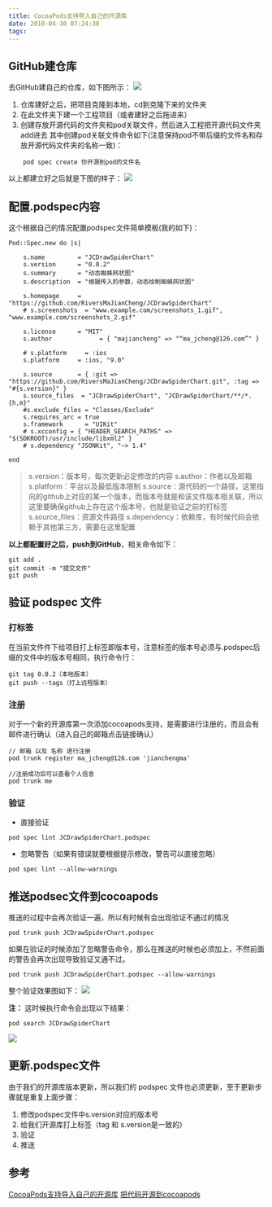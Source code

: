 ```yaml
---
title: CocoaPods支持导入自己的开源库
date: 2018-04-30 07:24:30
tags:
---
```

## GitHub建仓库
去GitHub建自己的仓库，如下图所示：
![](https://ws1.sinaimg.cn/large/006tKfTcly1fquc2hqs1pj31bg0z8wkm.jpg)

1. 仓库建好之后，把项目克隆到本地，cd到克隆下来的文件夹
2. 在此文件夹下建一个工程项目（或者建好之后拖进来）
3. 创建存放开源代码的文件夹和pod关联文件，然后进入工程把开源代码文件夹add进去
其中创建pod关联文件命令如下(注意保持pod不带后缀的文件名和存放开源代码文件夹的名称一致)：
```
    pod spec create 你开源到pod的文件名
```
以上都建立好之后就是下图的样子：
![](https://ws3.sinaimg.cn/large/006tKfTcly1fqucjptpszj30re0midhv.jpg)

## 配置.podspec内容
这个根据自己的情况配置podspec文件简单模板(我的如下)：
```
Pod::Spec.new do |s|

    s.name         = "JCDrawSpiderChart"
    s.version      = "0.0.2"
    s.summary      = "动态蜘蛛网状图"
    s.description  = "根据传入的参数，动态绘制蜘蛛网状图"

    s.homepage     = "https://github.com/RiversMaJianCheng/JCDrawSpiderChart"
    # s.screenshots  = "www.example.com/screenshots_1.gif", "www.example.com/screenshots_2.gif"

    s.license      = "MIT"
    s.author             = { "majiancheng" => "“ma_jcheng@126.com”" }

    # s.platform     = :ios
    s.platform     = :ios, "9.0"

    s.source       = { :git => "https://github.com/RiversMaJianCheng/JCDrawSpiderChart.git", :tag => "#{s.version}" }
    s.source_files  = "JCDrawSpiderChart", "JCDrawSpiderChart/**/*.{h,m}"
    #s.exclude_files = "Classes/Exclude"
    s.requires_arc = true
    s.framework      = "UIKit"
    # s.xcconfig = { "HEADER_SEARCH_PATHS" => "$(SDKROOT)/usr/include/libxml2" }
    # s.dependency "JSONKit", "~> 1.4"

end
```
> s.version：版本号，每次更新必定修改的内容
> s.author：作者以及邮箱
> s.platform：平台以及最低版本限制
> s.source：源代码的一个路径，这里指向的github上对应的某一个版本，而版本号就是和该文件版本相关联，所以这里要确保github上存在这个版本号，也就是验证之前的打标签
> s.source_files：资源文件路径
> s.dependency：依赖库，有时候代码会依赖于其他第三方，需要在这里配置

**以上都配置好之后，push到GitHub**，相关命令如下：
```
git add .
git commit -m "提交文件"
git push
```
## 验证 podspec 文件
### 打标签

在当前文件件下给项目打上标签即版本号，注意标签的版本号必须与.podspec后缀的文件中的版本号相同，执行命令行：
```
git tag 0.0.2（本地版本）
git push --tags（打上远程版本）
```
### 注册
对于一个新的开源库第一次添加cocoapods支持，是需要进行注册的，而且会有邮件进行确认（进入自己的邮箱点击链接确认）
```
// 邮箱 以及 名称 进行注册
pod trunk register ma_jcheng@126.com 'jianchengma'

//注册成功后可以查看个人信息
pod trunk me
```
### 验证
* 直接验证
```
pod spec lint JCDrawSpiderChart.podspec
```
* 忽略警告（如果有错误就要根据提示修改，警告可以直接忽略）
```
pod spec lint --allow-warnings
```
## 推送podsec文件到cocoapods
推送的过程中会再次验证一遍，所以有时候有会出现验证不通过的情况
```
pod trunk push JCDrawSpiderChart.podspec
```
如果在验证的时候添加了忽略警告命令，那么在推送的时候也必须加上，不然前面的警告会再次出现导致验证又通不过。
```
pod trunk push JCDrawSpiderChart.podspec --allow-warnings
```
整个验证效果图如下：
![](https://ws3.sinaimg.cn/large/006tKfTcly1fqudg52p1bj317a0tqn5i.jpg)

**注：**
这时候执行命令会出现以下结果：
```
pod search JCDrawSpiderChart
```
![](https://ws2.sinaimg.cn/large/006tKfTcly1fqudqs8jpmj30vk09640m.jpg)

## 更新.podspec文件
由于我们的开源库版本更新，所以我们的 podspec 文件也必须更新，至于更新步骤就是重复上面步骤：
1. 修改podspec文件中s.version对应的版本号
2. 给我们开源库打上标签（tag 和 s.version是一致的）
3. 验证
4. 推送

## 参考
[CocoaPods支持导入自己的开源库](https://arthurcao.com/2017/04/25/cocoapods-and-podspec/)
[把代码开源到cocoapods](http://www.rockyd.cn/2016/12/25/2016-12-25codeopensource/)
